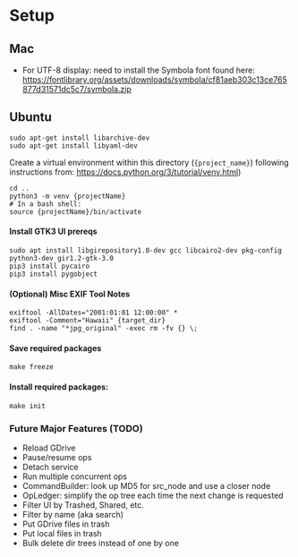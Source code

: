 # Setup

## Mac
* For UTF-8 display: need to install the Symbola font found here:
https://fontlibrary.org/assets/downloads/symbola/cf81aeb303c13ce765877d31571dc5c7/symbola.zip

## Ubuntu
    sudo apt-get install libarchive-dev  
    sudo apt-get install libyaml-dev

Create a virtual environment within this directory (`{project_name}`)  following instructions from: https://docs.python.org/3/tutorial/venv.html)  

    cd ..
    python3 -m venv {projectName}
    # In a bash shell:
    source {projectName}/bin/activate

#### Install GTK3 UI prereqs
    sudo apt install libgirepository1.0-dev gcc libcairo2-dev pkg-config python3-dev gir1.2-gtk-3.0
    pip3 install pycairo
    pip3 install pygobject

#### (Optional) Misc EXIF Tool Notes
    exiftool -AllDates="2001:01:01 12:00:00" *
    exiftool -Comment="Hawaii" {target_dir}
    find . -name "*jpg_original" -exec rm -fv {} \;

#### Save required packages
    make freeze

#### Install required packages:
    make init

### Future Major Features (TODO)
* Reload GDrive
* Pause/resume ops
* Detach service
* Run multiple concurrent ops
* CommandBuilder: look up MD5 for src_node and use a closer node
* OpLedger: simplify the op tree each time the next change is requested
* Filter UI by Trashed, Shared, etc.
* Filter by name (aka search)
* Put GDrive files in trash
* Put local files in trash
* Bulk delete dir trees instead of one by one
